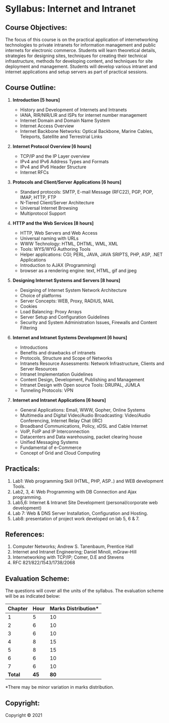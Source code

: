 # Syllabus: Internet and Intranet

## Course Objectives:

The focus of this course is on the practical application of internetworking technologies to private intranets for information management and public internets for electronic commerce. Students will learn theoretical details, strategies for designing sites, techniques for creating their technical infrastructure, methods for developing content, and techniques for site deployment and management. Students will develop various intranet and internet applications and setup servers as part of practical sessions.

## Course Outline:

1. **Introduction [5 hours]**
   - History and Development of Internets and Intranets 
   - IANA, RIR/NIR/LIR and ISPs for internet number management
   - Internet Domain and Domain Name System 
   - Internet Access Overview
   - Internet Backbone Networks: Optical Backbone, Marine Cables, Teleports, Satellite and Terrestrial Links

2. **Internet Protocol Overview [6 hours]**
   - TCP/IP and the IP Layer overview
   - IPv4 and IPv6 Address Types and Formats 
   - IPv4 and IPv6 Header Structure
   - Internet RFCs 

3. **Protocols and Client/Server Applications [6 hours]**
   - Standard protocols: SMTP, E-mail Message (RFC22), PGP, POP, IMAP, HTTP, FTP 
   - N-Tiered Client/Server Architecture 
   - Universal Internet Browsing
   - Multiprotocol Support

4. **HTTP and the Web Services [8 hours]**
   - HTTP, Web Servers and Web Access 
   - Universal naming with URLs 
   - WWW Technology: HTML, DHTML, WML, XML
   - Tools: WYS/WYG Authoring Tools
   - Helper applications: CGI; PERL, JAVA, JAVA SRIPTS, PHP, ASP, .NET Applications 
   - Introduction to AJAX (Programming) 
   - browser as a rendering engine: text, HTML, gif and jpeg 

5. **Designing Internet Systems and Servers [8 hours]**
   - Designing of Internet System Network Architecture 
   - Choice of platforms
   - Server Concepts: WEB, Proxy, RADIUS, MAIL
   - Cookies
   - Load Balancing: Proxy Arrays
   - Server Setup and Configuration Guidelines
   - Security and System Administration Issues, Firewalls and Content Filtering

6. **Internet and Intranet Systems Development [6 hours]**
   - Introductions
   - Benefits and drawbacks of intranets
   - Protocols, Structure and Scope of Networks
   - Intranets Resource Assessments: Network Infrastructure, Clients and Server Resources
   - Intranet Implementation Guidelines
   - Content Design, Development, Publishing and Management 
   - Intranet Design with Open source Tools: DRUPAL, JUMLA
   - Tunneling Protocols: VPN

7. **Internet and Intranet Applications [6 hours]**
   - General Applications: Email, WWW, Gopher, Online Systems
   - Multimedia and Digital Video/Audio Broadcasting: Video/Audio Conferencing, Internet Relay Chat (IRC) 
   - Broadband Communications, Policy, xDSL and Cable Internet 
   - VoIP, FoIP and IP Interconnection 
   - Datacenters and Data warehousing, packet clearing house 
   - Unified Messaging Systems
   - Fundamental of e-Commerce
   - Concept of Grid and Cloud Computing 

## Practicals:

1. Lab1: Web programming Skill (HTML, PHP, ASP..) and WEB development Tools.
2. Lab2, 3, 4: Web Programming with DB Connection and Ajax programming.
3. Lab5,6: Internet & Intranet Site Development (personal/corporate web development)
4. Lab 7: Web & DNS Server Installation, Configuration and Hosting.
5. Lab8: presentation of project work developed on lab 5, 6 & 7.

## References:

1. Computer Networks; Andrew S. Tanenbaum, Prentice Hall
2. Internet and Intranet Engineering; Daniel Minoli, mGraw-Hill 
3. Internetworking with TCP/IP; Comer, D.E and Stevens 
4. RFC 821/822/1543/1738/2068

## Evaluation Scheme:

The questions will cover all the units of the syllabus. The evaluation scheme will be as indicated below:

| Chapter | Hour | Marks Distribution* |
|---|---|---|
| 1 | 5 | 10 |
| 2 | 6 | 10 |
| 3 | 6 | 10 |
| 4 | 8 | 15 |
| 5 | 8 | 15 |
| 6 | 6 | 10 |
| 7 | 6 | 10 |
| **Total** | **45** | **80** |

*There may be minor variation in marks distribution. 

## Copyright:

Copyright © 2021 
